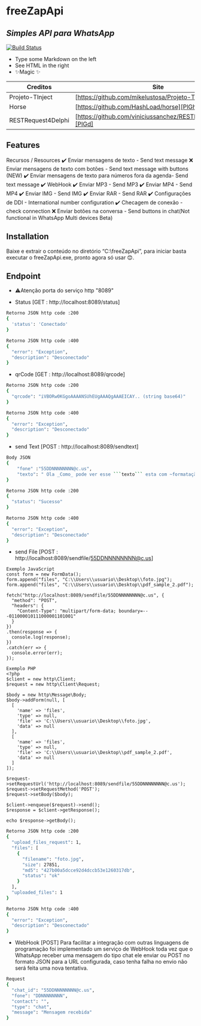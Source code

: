 # freeZapApi
## _Simples API para WhatsApp_


[![Build Status](https://travis-ci.org/joemccann/dillinger.svg?branch=master)](https://travis-ci.org/joemccann/dillinger)


- Type some Markdown on the left
- See HTML in the right
- ✨Magic ✨

| Creditos | Site |
| ------ | ------ |
| Projeto-TInject| [https://github.com/mikelustosa/Projeto-TInject][PlDb] |
| Horse | [https://github.com/HashLoad/horse][PlGh] |
| RESTRequest4Delphi | [https://github.com/viniciussanchez/RESTRequest4Delphi][PlGd] |


## Features

Recursos / Resources
✔️ Enviar mensagens de texto - Send text message
❌ Enviar mensagens de texto com botões - Send text message with buttons (NEW)
✔️ Enviar mensagens de texto para números fora da agenda- Send text message
✔️ WebHook
✔️ Enviar MP3 - Send MP3
✔️ Enviar MP4 - Send MP4
✔️ Enviar IMG - Send IMG
✔️ Enviar RAR - Send RAR
✔️ Configurações de DDI - International number configuration
✔️ Checagem de conexão - check connection
❌ Enviar botões na conversa - Send buttons in chat(Not functional in WhatsApp Multi devices Beta)

## Installation

Baixe e extrair o conteúdo no diretório “C:\freeZapApi”, para iniciar basta executar o freeZapApi.exe, pronto agora só usar 😊.


## Endpoint

- ⚠️Atenção porta do serviço http "8089"

- Status [GET : http://localhost:8089/status]

```sh
Retorno JSON http code :200
{
  'status': 'Conectado'
}
```
```sh
Retorno JSON http code :400
{
  "error": "Exception",
  "description": "Desconectado"
}
```
- qrCode [GET : http://localhost:8089/qrcode]
```sh
Retorno JSON http code :200
{
  "qrcode": "iVBORw0KGgoAAAANSUhEUgAAAQgAAAEICAY.. (string base64)"
}
```
```sh
Retorno JSON http code :400
{
  "error": "Exception",
  "description": "Desconectado"
}
```

- send Text [POST : http://localhost:8089/sendtext]
```sh
Body JSON
{
	"fone" :"55DDNNNNNNNN@c.us",
	"texto": " Ola _Como_ pode ver esse ```texto``` esta com ~formatação~ para o *whatsapp* "
}
```
```sh
Retorno JSON http code :200
{
  "status": "Sucesso"
}
```
```sh
Retorno JSON http code :400
{
  "error": "Exception",
  "description": "Desconectado"
}
```

- send File [POST : http://localhost:8089/sendfile/55DDNNNNNNNN@c.us]
```code
Exemplo JavaScript
const form = new FormData();
form.append("files", "C:\\Users\\usuario\\Desktop\\foto.jpg");
form.append("files", "C:\\Users\\usuario\\Desktop\\pdf_sample_2.pdf");

fetch("http://localhost:8089/sendfile/55DDNNNNNNNN@c.us", {
  "method": "POST",
  "headers": {
    "Content-Type": "multipart/form-data; boundary=---011000010111000001101001"
  }
})
.then(response => {
  console.log(response);
})
.catch(err => {
  console.error(err);
});
```

```code
Exemplo PHP
<?php
$client = new http\Client;
$request = new http\Client\Request;

$body = new http\Message\Body;
$body->addForm(null, [
  [
    'name' => 'files',
    'type' => null,
    'file' => 'C:\\Users\\usuario\\Desktop\\foto.jpg',
    'data' => null
  ],
  [
    'name' => 'files',
    'type' => null,
    'file' => 'C:\\Users\\usuario\\Desktop\\pdf_sample_2.pdf',
    'data' => null
  ]
]);

$request->setRequestUrl('http://localhost:8089/sendfile/55DDNNNNNNNN@c.us');
$request->setRequestMethod('POST');
$request->setBody($body);

$client->enqueue($request)->send();
$response = $client->getResponse();

echo $response->getBody();
```
```sh
Retorno JSON http code :200
{
  "upload_files_request": 1,
  "files": [
    {
      "filename": "foto.jpg",
      "size": 27851,
      "md5": "427b00a5dcce92d4dccb53e1260317db",
      "status": "ok"
    }
  ],
  "uploaded_files": 1
}
```
```sh
Retorno JSON http code :400
{
  "error": "Exception",
  "description": "Desconectado"
}
```

- WebHook [POST]
Para facilitar a integração com outras linguagens de programação foi implementado um serviço de WebHook toda vez que o WhatsApp receber uma mensagem do tipo chat ele enviar ou POST no formato JSON para a URL configurada, caso tenha falha no envio não será feita uma nova tentativa.

```sh
Request
{
  "chat_id": "55DDNNNNNNNN@c.us",
  "fone": "DDNNNNNNNN",
  "contact": "",
  "type": "chat",
  "message": "Mensagem recebida"
}
```

